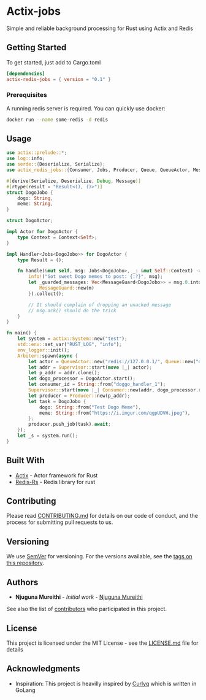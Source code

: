 # Actix-jobs
Simple and reliable background processing for Rust using Actix and Redis

## Getting Started

To get started, just add to Cargo.toml 

```toml
[dependencies]
actix-redis-jobs = { version = "0.1" }
```

### Prerequisites

A running redis server is required.
You can quickly use docker:
````bash
docker run --name some-redis -d redis
````

## Usage

````rust
use actix::prelude::*;
use log::info;
use serde::{Deserialize, Serialize};
use actix_redis_jobs::{Consumer, Jobs, Producer, Queue, QueueActor, MessageGuard};

#[derive(Serialize, Deserialize, Debug, Message)]
#[rtype(result = "Result<(), ()>")]
struct DogoJobo {
    dogo: String,
    meme: String,
}

struct DogoActor;

impl Actor for DogoActor {
    type Context = Context<Self>;
}

impl Handler<Jobs<DogoJobo>> for DogoActor {
    type Result = ();

    fn handle(&mut self, msg: Jobs<DogoJobo>, _: &mut Self::Context) -> Self::Result {
        info!("Got sweet Dogo memes to post: {:?}", msg);
        let _guarded_messages: Vec<MessageGuard<DogoJobo>> = msg.0.into_iter().map(|m| {
            MessageGuard::new(m)
        }).collect();

        // It should complain of dropping an unacked message
        // msg.ack() should do the trick
    }
}

fn main() {
    let system = actix::System::new("test");
    std::env::set_var("RUST_LOG", "info");
    env_logger::init();
    Arbiter::spawn(async {
        let actor = QueueActor::new("redis://127.0.0.1/", Queue::new("dogoapp")).await;
        let addr = Supervisor::start(move |_| actor);
        let p_addr = addr.clone();
        let dogo_processor = DogoActor.start();
        let consumer_id = String::from("doggo_handler_1");
        Supervisor::start(move |_| Consumer::new(addr, dogo_processor.recipient(), consumer_id));
        let producer = Producer::new(p_addr);
        let task = DogoJobo {
            dogo: String::from("Test Dogo Meme"),
            meme: String::from("https://i.imgur.com/qgpUDVH.jpeg"),
        };
        producer.push_job(task).await;
    });
    let _s = system.run();
}

````

## Built With

* [Actix](https://actix.rs) - Actor framework for Rust
* [Redis-Rs](https://github.com/mitsuhiko/redis-rs) - Redis library for rust 

## Contributing

Please read [CONTRIBUTING.md](CONTRIBUTING.md) for details on our code of conduct, and the process for submitting pull requests to us.

## Versioning

We use [SemVer](http://semver.org/) for versioning. For the versions available, see the [tags on this repository](https://github.com/geofmureithi/actix-jobs/tags). 

## Authors

* **Njuguna Mureithi** - *Initial work* - [Njuguna Mureithi](https://github.com/geofmureithi)

See also the list of [contributors](https://github.com/geofmureithi/actix-jobs/contributors) who participated in this project.

## License

This project is licensed under the MIT License - see the [LICENSE.md](LICENSE.md) file for details

## Acknowledgments

* Inspiration: This project is heavilly inspired by [Curlyq](https://github.com/mcmathja/curlyq) which is written in GoLang
